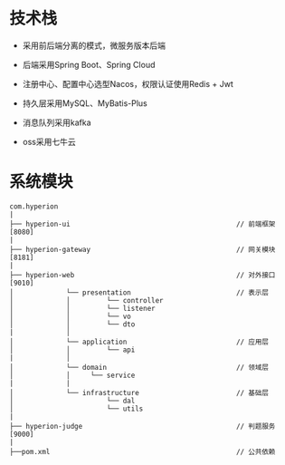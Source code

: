 # 技术栈

* 采用前后端分离的模式，微服务版本后端

* 后端采用Spring Boot、Spring Cloud

* 注册中心、配置中心选型Nacos，权限认证使用Redis + Jwt

* 持久层采用MySQL、MyBatis-Plus

* 消息队列采用kafka

* oss采用七牛云

# 系统模块

~~~
com.hyperion
|
├── hyperion-ui              							// 前端框架 [8080]
|
├── hyperion-gateway         							// 网关模块 [8181]
|
├── hyperion-web          								// 对外接口 [9010]
│       	  └── presentation                  		// 表示层
│       	  │			└── controller
│       	  │			└── listener
│       	  │			└── vo
│       	  │			└── dto
|			  │
│       	  └── application                  			// 应用层
│       	  │			└── api
|			  │
│       	  └── domain                  				// 领域层
│       	  │		└── service
|			  |
│       	  └── infrastructure                  		// 基础层
│      					└── dal
│      					└── utils
|
├── hyperion-judge         							    // 判题服务 [9000]
|
├──pom.xml                								// 公共依赖
~~~

